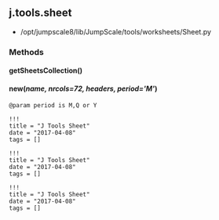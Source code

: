 <!-- toc -->
## j.tools.sheet

- /opt/jumpscale8/lib/JumpScale/tools/worksheets/Sheet.py

### Methods

#### getSheetsCollection() 

#### new(*name, nrcols=72, headers, period='M'*) 

```
@param period is M,Q or Y

```


```
!!!
title = "J Tools Sheet"
date = "2017-04-08"
tags = []
```

```
!!!
title = "J Tools Sheet"
date = "2017-04-08"
tags = []
```

```
!!!
title = "J Tools Sheet"
date = "2017-04-08"
tags = []
```
